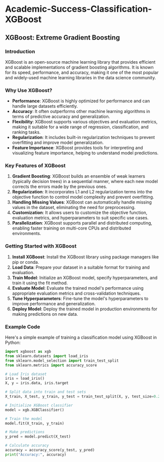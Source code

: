 # Academic-Success-Classification-XGBoost
## XGBoost: Extreme Gradient Boosting

### Introduction

XGBoost is an open-source machine learning library that provides efficient and scalable implementations of gradient boosting algorithms. It is known for its speed, performance, and accuracy, making it one of the most popular and widely-used machine learning libraries in the data science community.

### Why Use XGBoost?

- **Performance**: XGBoost is highly optimized for performance and can handle large datasets efficiently.
- **Accuracy**: It often outperforms other machine learning algorithms in terms of predictive accuracy and generalization.
- **Flexibility**: XGBoost supports various objectives and evaluation metrics, making it suitable for a wide range of regression, classification, and ranking tasks.
- **Regularization**: It includes built-in regularization techniques to prevent overfitting and improve model generalization.
- **Feature Importance**: XGBoost provides tools for interpreting and visualizing feature importance, helping to understand model predictions.

### Key Features of XGBoost

1. **Gradient Boosting**: XGBoost builds an ensemble of weak learners (typically decision trees) in a sequential manner, where each new model corrects the errors made by the previous ones.
2. **Regularization**: It incorporates L1 and L2 regularization terms into the objective function to control model complexity and prevent overfitting.
3. **Handling Missing Values**: XGBoost can automatically handle missing values in the dataset, eliminating the need for preprocessing.
4. **Customization**: It allows users to customize the objective function, evaluation metrics, and hyperparameters to suit specific use cases.
5. **Parallelization**: XGBoost supports parallel and distributed computing, enabling faster training on multi-core CPUs and distributed environments.

### Getting Started with XGBoost

1. **Install XGBoost**: Install the XGBoost library using package managers like pip or conda.
2. **Load Data**: Prepare your dataset in a suitable format for training and evaluation.
3. **Train Model**: Initialize an XGBoost model, specify hyperparameters, and train it using the fit method.
4. **Evaluate Model**: Evaluate the trained model's performance using appropriate evaluation metrics and cross-validation techniques.
5. **Tune Hyperparameters**: Fine-tune the model's hyperparameters to improve performance and generalization.
6. **Deploy Model**: Deploy the trained model in production environments for making predictions on new data.

### Example Code

Here's a simple example of training a classification model using XGBoost in Python:

```python
import xgboost as xgb
from sklearn.datasets import load_iris
from sklearn.model_selection import train_test_split
from sklearn.metrics import accuracy_score

# Load Iris dataset
iris = load_iris()
X, y = iris.data, iris.target

# Split data into train and test sets
X_train, X_test, y_train, y_test = train_test_split(X, y, test_size=0.2, random_state=42)

# Initialize XGBoost classifier
model = xgb.XGBClassifier()

# Train the model
model.fit(X_train, y_train)

# Make predictions
y_pred = model.predict(X_test)

# Calculate accuracy
accuracy = accuracy_score(y_test, y_pred)
print("Accuracy:", accuracy)
